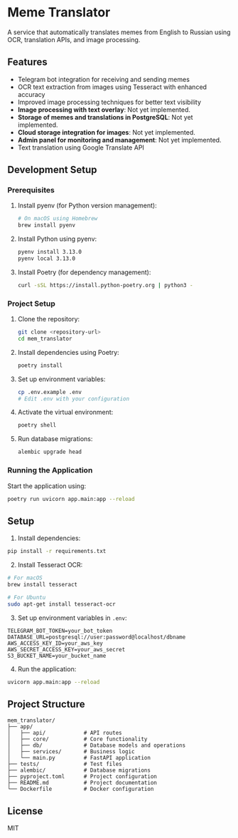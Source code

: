 # Meme Translator

A service that automatically translates memes from English to Russian using OCR, translation APIs, and image processing.

## Features

- Telegram bot integration for receiving and sending memes
- OCR text extraction from images using Tesseract with enhanced accuracy
- Improved image processing techniques for better text visibility
- **Image processing with text overlay**: Not yet implemented.
- **Storage of memes and translations in PostgreSQL**: Not yet implemented.
- **Cloud storage integration for images**: Not yet implemented.
- **Admin panel for monitoring and management**: Not yet implemented.
- Text translation using Google Translate API

## Development Setup

### Prerequisites

1. Install pyenv (for Python version management):
   ```bash
   # On macOS using Homebrew
   brew install pyenv
   ```

2. Install Python using pyenv:
   ```bash
   pyenv install 3.13.0
   pyenv local 3.13.0
   ```

3. Install Poetry (for dependency management):
   ```bash
   curl -sSL https://install.python-poetry.org | python3 -
   ```

### Project Setup

1. Clone the repository:
   ```bash
   git clone <repository-url>
   cd mem_translator
   ```

2. Install dependencies using Poetry:
   ```bash
   poetry install
   ```

3. Set up environment variables:
   ```bash
   cp .env.example .env
   # Edit .env with your configuration
   ```

4. Activate the virtual environment:
   ```bash
   poetry shell
   ```

5. Run database migrations:
   ```bash
   alembic upgrade head
   ```

### Running the Application

Start the application using:
```bash
poetry run uvicorn app.main:app --reload
```

## Setup

1. Install dependencies:
```bash
pip install -r requirements.txt
```

2. Install Tesseract OCR:
```bash
# For macOS
brew install tesseract

# For Ubuntu
sudo apt-get install tesseract-ocr
```

3. Set up environment variables in `.env`:
```
TELEGRAM_BOT_TOKEN=your_bot_token
DATABASE_URL=postgresql://user:password@localhost/dbname
AWS_ACCESS_KEY_ID=your_aws_key
AWS_SECRET_ACCESS_KEY=your_aws_secret
S3_BUCKET_NAME=your_bucket_name
```

4. Run the application:
```bash
uvicorn app.main:app --reload
```

## Project Structure

```
mem_translator/
├── app/
│   ├── api/            # API routes
│   ├── core/           # Core functionality
│   ├── db/             # Database models and operations
│   ├── services/       # Business logic
│   └── main.py         # FastAPI application
├── tests/              # Test files
├── alembic/            # Database migrations
├── pyproject.toml      # Project configuration
├── README.md           # Project documentation
└── Dockerfile          # Docker configuration
```

## License

MIT
